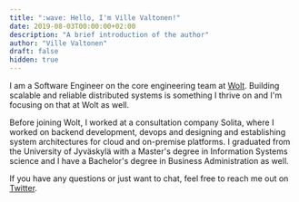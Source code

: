 ```yaml
---
title: ":wave: Hello, I'm Ville Valtonen!"
date: 2019-08-03T00:00:00+02:00
description: "A brief introduction of the author"
author: "Ville Valtonen"
draft: false
hidden: true
---
```


I am a Software Engineer on the core engineering team at [Wolt](https://wolt.com). Building scalable and reliable distributed systems is something I thrive on and I'm focusing on that at Wolt as well.

Before joining Wolt, I worked at a consultation company Solita, where I worked on backend development, devops and designing and establishing system architectures for cloud and on-premise platforms. I graduated from the University of Jyväskylä with a Master's degree in Information Systems science and I have a Bachelor's degree in Business Administration as well.

If you have any questions or just want to chat, feel free to reach me out on [Twitter](https://twitter.com/villevalt).

